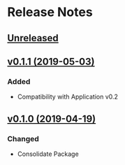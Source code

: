 # Release Notes

## [Unreleased](https://github.com/ixocreate/intl-package/compare/0.1.1...develop)

## [v0.1.1 (2019-05-03)](https://github.com/ixocreate/intl-package/compare/0.1.0...0.1.1)
### Added
- Compatibility with Application v0.2

## [v0.1.0 (2019-04-19)](https://github.com/ixocreate/intl-package/compare/master...0.1.0)
### Changed
- Consolidate Package
